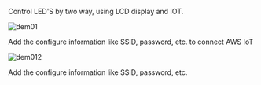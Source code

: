 
Control LED'S by two way, using LCD display and IOT.







![dem01](https://user-images.githubusercontent.com/78633686/117491517-ef00f900-af8d-11eb-9c25-074a80664523.jpg)





Add the configure information like SSID, password, etc. to connect AWS IoT





![dem012](https://user-images.githubusercontent.com/78633686/117491540-f6280700-af8d-11eb-94ff-a34eeb6a4526.jpg)


Add the configure information like SSID, password, etc. 
